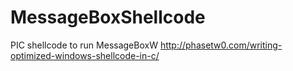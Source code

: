 # MessageBoxShellcode
PIC shellcode to run MessageBoxW
http://phasetw0.com/writing-optimized-windows-shellcode-in-c/
